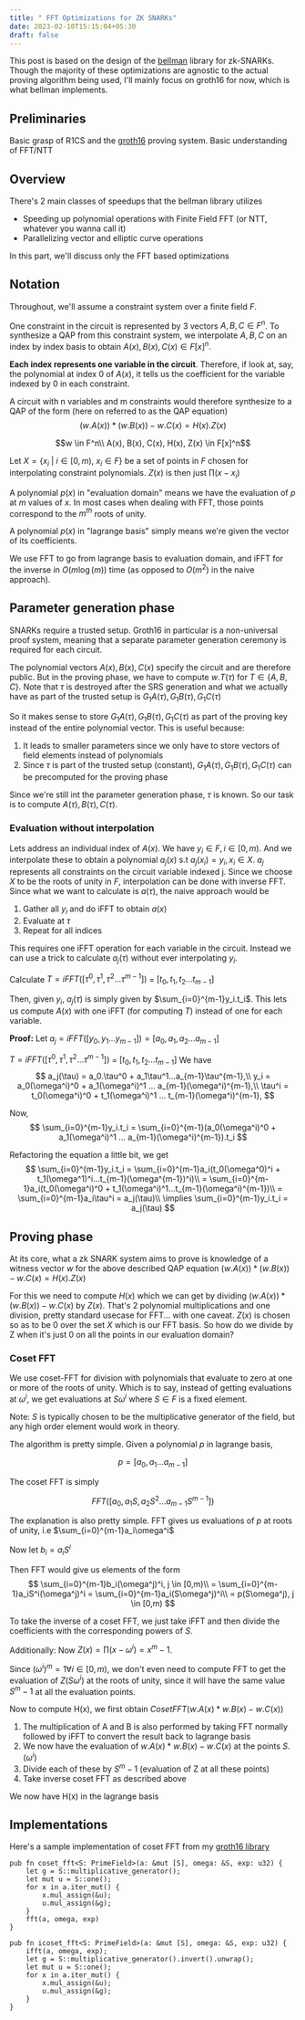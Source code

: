 ```yaml
---
title: " FFT Optimizations for ZK SNARKs"
date: 2023-02-10T15:15:04+05:30
draft: false
---
```


This post is based on the design of the [bellman](https://github.com/zkcrypto/bellman) library for zk-SNARKs. Though the majority of these optimizations are agnostic to the actual proving algorithm being used, I'll mainly focus on groth16 for now, which is what bellman implements.

## Preliminaries

Basic grasp of R1CS and the [groth16](https://xn--2-umb.com/22/groth16/) proving system. Basic understanding of FFT/NTT

## Overview

There's 2 main classes of speedups that the bellman library utilizes
- Speeding up polynomial operations with Finite Field FFT (or NTT, whatever you wanna call it)
- Parallelizing vector and elliptic curve operations

In this part, we'll discuss only the FFT based optimizations

## Notation

Throughout, we'll assume a constraint system over a finite field $F$.

One constraint in the circuit is represented by 3 vectors $A,B,C \in F^n$. To synthesize a QAP from this constraint system, we interpolate $A, B, C$ on an index by index basis to obtain $A(x), B(x), C(x) \in F[x]^n$. 

**Each index represents one variable in the circuit**. Therefore, if look at, say, the polynomial at index 0 of $A(x)$, it tells us the coefficient for the variable indexed by 0 in each constraint.

A circuit with n variables and m constraints would therefore synthesize to a QAP of the form (here on referred to as the QAP equation)
$$(w.A(x))*(w.B(x)) - w.C(x) = H(x).Z(x)$$

$$w \in F^n\\
A(x), B(x), C(x), H(x), Z(x) \in  F[x]^n$$

Let $X = \{x_i\ |\ i \in [0, m),\ x_i \in F\}$ be a set of points in $F$ chosen for interpolating constraint polynomials. $Z(x)$ is then just $\prod (x-x_i)$ 

A polynomial $p(x)$ in "evaluation domain" means we have the evaluation of $p$ at $m$ values of $x$. In most cases when dealing with FFT, those points correspond to the $m^{th}$ roots of unity.

A polynomial $p(x)$ in "lagrange basis" simply means we're given the vector of its coefficients.

We use FFT to go from lagrange basis to evaluation domain, and iFFT for the inverse in $O(m\log(m ))$ time (as opposed to $O(m^2)$ in the naive approach).

## Parameter generation phase
SNARKs require a trusted setup. Groth16 in particular is a non-universal proof system, meaning that a separate parameter generation ceremony is required for each circuit.

The polynomial vectors $A(x), B(x), C(x)$ specify the circuit and are therefore public. But in the proving phase, we have to compute $w.T(\tau)$ for $T \in \{A, B, C\}$. Note that $\tau$ is destroyed after the SRS generation and what we actually have as part of the trusted setup is $G_1A(\tau), G_1B(\tau), G_1C(\tau)$

So it makes sense to store $G_1A(\tau), G_1B(\tau), G_1C(\tau)$ as part of the proving key instead of the entire polynomial vector. This is useful because:

1. It leads to smaller parameters since we only have to store vectors of field elements instead of polynomials
2. Since $\tau$ is part of the trusted setup (constant), $G_1A(\tau), G_1B(\tau), G_1C(\tau)$ can be precomputed for the proving phase

Since we're still int the parameter generation phase, $\tau$ is known. So our task is to compute $A(\tau), B(\tau), C(\tau)$.


### Evaluation without interpolation
Lets address an individual index of $A(x)$. We have $y_i \in F, i \in [0, m)$. And we interpolate these to obtain a polynomial $a_j(x)$ s.t $a_j(x_i) = y_i, x_i \in X$. $a_j$ represents all constraints on the circuit variable indexed j. Since we choose $X$ to be the roots of unity in $F$, interpolation can be done with inverse FFT. Since what we want to calculate is $a(\tau)$, the naive approach would be

1. Gather all $y_i$ and do iFFT to obtain $a(x)$
2. Evaluate at $\tau$
3. Repeat for all indices

This requires one iFFT operation for each variable in the circuit. Instead we can use a trick to calculate $a_j(\tau)$ without ever interpolating $y_i$. 

Calculate $T=iFFT([\tau^0, \tau^1, \tau^2...\tau^{m-1}])$ = $[t_0, t_1, t_2...t_{m-1}]$

Then, given $y_i$, $a_j(\tau)$ is simply given by $\sum_{i=0}^{m-1}y_i.t_i$. This lets us compute $A(x)$ with one iFFT (for computing $T$) instead of one for each variable.

**Proof:**
Let $a_j = iFFT([y_0, y_1...y_{m-1}]) = [a_0, a_1, a_2...a_{m-1}]$

$T=iFFT([\tau^0, \tau^1, \tau^2...\tau^{m-1}])$ = $[t_0, t_1, t_2...t_{m-1}]$
We have
$$
a_j(\tau) = a_0.\tau^0 + a_1\tau^1...a_{m-1}\tau^{m-1},\\
y_i = a_0(\omega^i)^0 + a_1(\omega^i)^1 ... a_{m-1}(\omega^i)^{m-1},\\
\tau^i = t_0(\omega^i)^0 + t_1(\omega^i)^1 ... t_{m-1}(\omega^i)^{m-1},
$$

Now, 
$$
\sum_{i=0}^{m-1}y_i.t_i = \sum_{i=0}^{m-1}(a_0(\omega^i)^0 + a_1(\omega^i)^1 ... a_{m-1}(\omega^i)^{m-1}).t_i
$$

Refactoring the equation a little bit, we get
$$
\sum_{i=0}^{m-1}y_i.t_i = \sum_{i=0}^{m-1}a_i(t_0(\omega^0)^i + t_1(\omega^1)^i...t_{m-1}(\omega^{m-1})^i)\\
= \sum_{i=0}^{m-1}a_i(t_0(\omega^i)^0 + t_1(\omega^i)^1...t_{m-1}(\omega^i)^{m-1})\\
= \sum_{i=0}^{m-1}a_i\tau^i = a_j(\tau)\\
\implies \sum_{i=0}^{m-1}y_i.t_i = a_j(\tau)
$$

## Proving phase

At its core, what a zk SNARK system aims to prove is knowledge of a witness vector $w$ for the above described QAP equation $(w.A(x))*(w.B(x)) - w.C(x) = H(x).Z(x)$

For this we need to compute $H(x)$ which we can get by dividing $(w.A(x))*(w.B(x)) - w.C(x)$ by $Z(x)$. That's 2 polynomial multiplications and one division, pretty standard usecase for FFT... with one caveat. $Z(x)$ is chosen so as to be 0 over the set $X$ which is our FFT basis. So how do we divide by Z when it's just 0 on all the points in our evaluation domain?

### Coset FFT
We use coset-FFT for division with polynomials that evaluate to zero at one or more of the roots of unity. Which is to say, instead of getting evaluations at $\omega^i$, we get evaluations at $S\omega^i$ where $S \in F$ is a fixed element.

Note: $S$ is typically chosen to be the multiplicative generator of the field, but any high order element would work in theory.

The algorithm is pretty simple. Given a polynomial $p$ in lagrange basis,

$$
p = [a_0, a_1...a_{m-1}]
$$

The coset FFT is simply 

$$
FFT([a_0, a_1S, a_2S^2...a_{m-1}S^{m-1}])
$$

The explanation is also pretty simple. FFT gives us evaluations of $p$ at roots of unity, i.e $\sum_{i=0}^{m-1}a_i\omega^i$

Now let $b_i = a_iS^i$

Then FFT would give us elements of the form
$$
\sum_{i=0}^{m-1}b_i(\omega^j)^i, j \in [0,m)\\
= \sum_{i=0}^{m-1}a_iS^i(\omega^j)^i
= \sum_{i=0}^{m-1}a_i(S\omega^j)^i\\
= p(S\omega^j), j \in [0,m)
$$

To take the inverse of a coset FFT, we just take iFFT and then divide the coefficients with the corresponding powers of $S$.

Additionally:
Now $Z(x)=\prod (x-\omega^i) = x^m - 1$.

Since $(\omega^i)^m = 1 \forall i \in [0,m)$, we don't even need to compute FFT to get the evaluation of $Z(S\omega^i)$ at the roots of unity, since it will have the same value $S^m - 1$ at all the evaluation points.

Now to compute H(x), we first obtain $CosetFFT(w.A(x)*w.B(x) - w.C(x))$

1. The multiplication of A and B is also performed by taking FFT normally followed by iFFT to convert the result back to lagrange basis
2. We now have the evaluation of $w.A(x)*w.B(x) - w.C(x)$ at the points $S.(\omega^i)$
3. Divide each of these by $S^m - 1$ (evaluation of Z at all these points)
4. Take inverse coset FFT as described above

We now have H(x) in the lagrange basis

## Implementations
Here's a sample implementation of coset FFT from my [groth16 library](https://github.com/Scar26/embedded-groth/blob/master/src/poly.rs)

```rust!
pub fn coset_fft<S: PrimeField>(a: &mut [S], omega: &S, exp: u32) {
    let g = S::multiplicative_generator();
    let mut u = S::one();
    for x in a.iter_mut() {
        x.mul_assign(&u);
        u.mul_assign(&g);
    }
    fft(a, omega, exp)
}

pub fn icoset_fft<S: PrimeField>(a: &mut [S], omega: &S, exp: u32) {
    ifft(a, omega, exp);
    let g = S::multiplicative_generator().invert().unwrap();
    let mut u = S::one();
    for x in a.iter_mut() {
        x.mul_assign(&u);
        u.mul_assign(&g);
    }
}

``` 